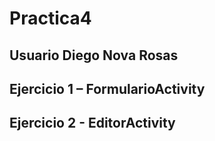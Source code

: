 # Practica4 
## Usuario Diego Nova Rosas
## Ejercicio 1 – FormularioActivity
## Ejercicio 2 - EditorActivity
